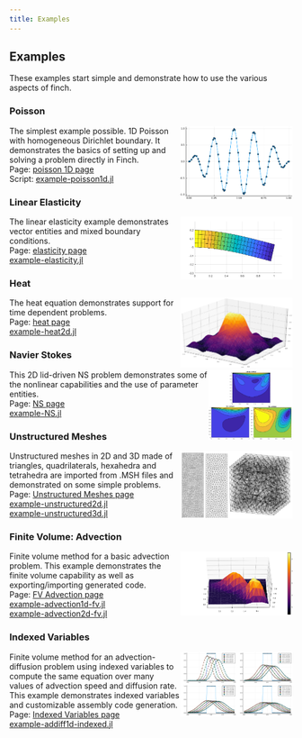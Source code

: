 ```yaml
---
title: Examples
---
```


## Examples

These examples start simple and demonstrate how to use the various aspects of finch.

<style>
img {float: right;}
</style>
<h3>Poisson</h3> 
<p> <img src="images/poisson1d.png" alt="poisson1d" width="200">
The simplest example possible. 1D Poisson with homogeneous Dirichlet boundary. It demonstrates the basics of setting up and solving a problem directly in Finch.
<br>Page: <a href="https://paralab.github.io/Finch/pages/poisson1d.html">poisson 1D page</a>
<br>Script: <a href="https://github.com/paralab/Finch/blob/master/src/examples/example-poisson1d.jl">example-poisson1d.jl</a>
</p>

<h3>Linear Elasticity</h3>
<p> <img src="images/elasticity.png" alt="elasticity" width="200">
The linear elasticity example demonstrates vector entities and mixed boundary conditions.
<br>Page: <a href="https://paralab.github.io/Finch/pages/elasticity.html">elasticity page</a>
<br><a href="https://github.com/paralab/Finch/blob/master/src/examples/example-elasticity.jl">example-elasticity.jl</a>
</p>

<h3>Heat</h3>
<p> <img src="images/heat.png" alt="heat" width="200">
The heat equation demonstrates support for time dependent problems.
<br>Page: <a href="https://paralab.github.io/Finch/pages/heat.html">heat page</a>
<br><a href="https://github.com/paralab/Finch/blob/master/src/examples/example-heat2d.jl">example-heat2d.jl</a>
</p>

<h3>Navier Stokes</h3>
<p> <img src="images/NS.png" alt="NS" width="150">
This 2D lid-driven NS problem demonstrates some of the nonlinear capabilities and the use of parameter entities.
<br>Page: <a href="https://paralab.github.io/Finch/pages/NS.html">NS page</a>
<br><a href="https://github.com/paralab/Finch/blob/master/src/examples/example-NS.jl">example-NS.jl</a>
</p>

<h3>Unstructured Meshes</h3>
<p><img src="images/umeshes.png" alt="unstructured" width="200">
Unstructured meshes in 2D and 3D made of triangles, quadrilaterals, hexahedra and tetrahedra are imported from .MSH files and demonstrated on some simple problems.
<br>Page: <a href="https://paralab.github.io/Finch/pages/unstructured.html">Unstructured Meshes page</a>
<br><a href="https://github.com/paralab/Finch/blob/master/src/examples/example-unstructured2d.jl">example-unstructured2d.jl</a>
<br><a href="https://github.com/paralab/Finch/blob/master/src/examples/example-unstructured3d.jl">example-unstructured3d.jl</a>
</p>

<h3>Finite Volume: Advection</h3>
<p><img src="images/fvadvec2d.png" alt="fvadvec2d" width="200">
Finite volume method for a basic advection problem. This example demonstrates the finite volume capability as well as exporting/importing generated code.
<br>Page: <a href="https://paralab.github.io/Finch/pages/FVadvection.html">FV Advection page</a>
<br><a href="https://github.com/paralab/Finch/blob/master/src/examples/example-advection1d-fv.jl">example-advection1d-fv.jl</a>
<br><a href="https://github.com/paralab/Finch/blob/master/src/examples/example-advection2d-fv.jl">example-advection2d-fv.jl</a>
</p>

<h3>Indexed Variables</h3>
<p><img src="images/addiff1dindexed.png" alt="addiff1dindexed" width="200">
Finite volume method for an advection-diffusion problem using indexed variables to compute the same equation over many values of advection speed and diffusion rate. This example demonstrates indexed variables and customizable assembly code generation.
<br>Page: <a href="https://paralab.github.io/Finch/pages/indexed.html">Indexed Variables page</a>
<br><a href="https://github.com/paralab/Finch/blob/master/src/examples/example-addiff1d-indexed.jl">example-addiff1d-indexed.jl</a>
</p>